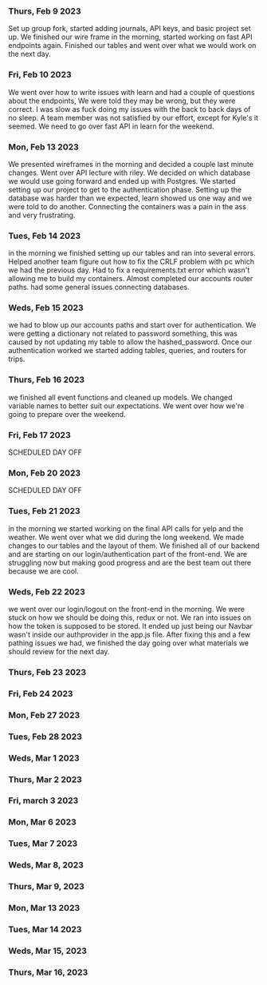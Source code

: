 ### Thurs, Feb 9 2023
Set up group fork, started adding journals, API keys, and basic project set up. We finished our wire frame in the morning, started working on fast API endpoints again. Finished our tables and went over what we would work on the next day.
### Fri, Feb 10 2023
We went over how to write issues with learn and had a couple of questions about the endpoints, We were told they may be wrong, but they were correct. I was slow as fuck doing my issues with the back to back days of no sleep. A team member was not satisfied by our effort, except for Kyle's it seemed. We need to go over fast API in learn for the weekend.
### Mon, Feb 13 2023
We presented wireframes in the morning and decided a couple last minute changes. Went over API lecture with riley. We decided on which database we would use going forward and ended up with Postgres. We started setting up our project to get to the authentication phase. Setting up the database was harder than we expected, learn showed us one way and we were told to do another. Connecting the containers was a pain in the ass and very frustrating.
### Tues, Feb 14 2023
in the morning we finished setting up our tables and ran into several errors. Helped another team figure out how to fix the CRLF problem with pc which we had the previous day. Had to fix a requirements.txt error which wasn't allowing me to build my containers. Almost completed our accounts router paths. had some general issues connecting databases.
### Weds, Feb 15 2023
we had to blow up our accounts paths and start over for authentication. We were getting a dictionary not related to password something, this was caused by not updating my table to allow the hashed_password. Once our authentication worked we started adding tables, queries, and routers for trips.
### Thurs, Feb 16 2023
we finished all event functions and cleaned up models. We changed variable names to better suit our expectations. We went over how we're going to prepare over the weekend.
### Fri, Feb 17 2023
SCHEDULED DAY OFF
### Mon, Feb 20 2023
SCHEDULED DAY OFF
### Tues, Feb 21 2023
in the morning we started working on the final API calls for yelp and the weather. We went over what we did during the long weekend. We made changes to our tables and the layout of them. We finished all of our backend and are starting on our login/authentication part of the front-end. We are struggling now but making good progress and are the best team out there because we are cool.
### Weds, Feb 22 2023
we went over our login/logout on the front-end in the morning. We were stuck on how we should be doing this, redux or not. We ran into issues on how the token is supposed to be stored. It ended up just being our Navbar wasn't inside our authprovider in the app.js file. After fixing this and a few pathing issues we had, we finished the day going over what materials we should review for the next day.
### Thurs, Feb 23 2023

### Fri, Feb 24 2023

### Mon, Feb 27 2023

### Tues, Feb 28 2023

### Weds, Mar 1 2023

### Thurs, Mar 2 2023

### Fri, march 3 2023

### Mon, Mar 6 2023

### Tues, Mar 7 2023

### Weds, Mar 8, 2023

### Thurs, Mar 9, 2023

### Mon, Mar 13 2023

### Tues, Mar 14 2023

### Weds, Mar 15, 2023

### Thurs, Mar 16, 2023
